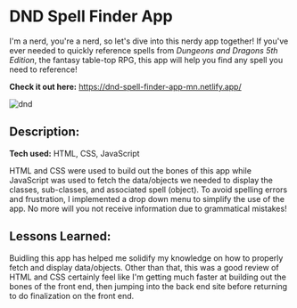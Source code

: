 # DND Spell Finder App

I'm a nerd, you're a nerd, so let's dive into this nerdy app together! If you've ever needed to quickly reference spells from *Dungeons and Dragons 5th Edition*, the fantasy table-top RPG, this app will help you find any spell you need to reference!

**Check it out here:** https://dnd-spell-finder-app-mn.netlify.app/

![dnd](https://github.com/malaz-naquib/DND-Spell-Finder-App/assets/113329798/6cdf95ca-28eb-4907-9e9c-0627eeb98c6f)

## Description:

**Tech used:** HTML, CSS, JavaScript

HTML and CSS were used to build out the bones of this app while JavaScript was used to fetch the data/objects we needed to display the classes, sub-classes, and associated spell (object). To avoid spelling errors and frustration, I implemented a drop down menu to simplify the use of the app. No more will you not receive information due to grammatical mistakes!

## Lessons Learned:

Buidling this app has helped me solidify my knowledge on how to properly fetch and display data/objects. Other than that, this was a good review of HTML and CSS certainly feel like I'm getting much faster at building out the bones of the front end, then jumping into the back end site before returning to do finalization on the front end.

